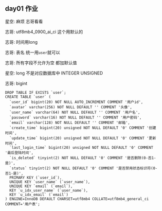 ## day01 作业

星空:
麻烦 志哥看看

志哥:
utf8mb4_0900_ai_ci 这个用默认的

志哥:
时间用long

志哥:
表名 统一用`user`就可以

志哥:
所有字段不允许为空 都加默认值

星空:
long  不是对应数据库中 INTEGER UNSIGNED

志哥:
bigint

```mysql
DROP TABLE IF EXISTS `user`;
CREATE TABLE `user` (
  `user_id` bigint(20) NOT NULL AUTO_INCREMENT COMMENT '用户id',
  `avatar` varchar(256) NOT NULL DEFAULT '' COMMENT '头像',
  `user_name` varchar(64) NOT NULL DEFAULT '' COMMENT '用户名',
  `password` varchar(16) NOT NULL DEFAULT '' COMMENT '用户密码',
  `email` varchar(128) NOT NULL DEFAULT '' COMMENT '邮箱',
  `create_time` bigint(20) unsigned NOT NULL DEFAULT '0' COMMENT '创建时间',
  `update_time` bigint(20) unsigned NOT NULL DEFAULT '0' COMMENT '更新时间',
  `last_login_time` bigint(20) unsigned NOT NULL DEFAULT '0' COMMENT '最后登陆时间',
  `is_deleted` tinyint(2) NOT NULL DEFAULT '0' COMMENT '是否删除(0-否1-是)',
  `status` tinyint(2) NOT NULL DEFAULT '0' COMMENT '是否禁用状态标识符(0-否1-是)',
  PRIMARY KEY (`user_id`),
  UNIQUE KEY `user_name` (`user_name`),
  UNIQUE KEY `email` (`email`),
  KEY `u_idx_user_name` (`user_name`),
  KEY `u_idx_email` (`email`)
) ENGINE=InnoDB DEFAULT CHARSET=utf8mb4 COLLATE=utf8mb4_general_ci COMMENT='用户表';
```

